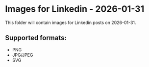 # Images for Linkedin - 2026-01-31

This folder will contain images for Linkedin posts on 2026-01-31.

## Supported formats:
- PNG
- JPG/JPEG
- SVG
